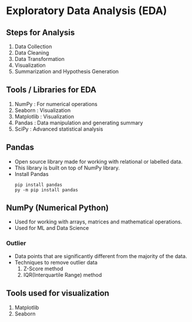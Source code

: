 # Exploratory Data Analysis (EDA)

## Steps for Analysis

1. Data Collection
2. Data Cleaning
3. Data Transformation
4. Visualization
5. Summarization and Hypothesis Generation

## Tools / Libraries for EDA

1. NumPy : For numerical operations
2. Seaborn : Visualization
3. Matplotlib : Visualization
4. Pandas : Data manipulation and generating summary
5. SciPy : Advanced statistical analysis

## Pandas

- Open source library made for working with relational or labelled data.
- This library is built on top of NumPy library.
- Install Pandas
    ```
    pip install pandas
    py -m pip install pandas
    ```

## NumPy (Numerical Python)

- Used for working with arrays, matrices and mathematical operations.
- Used for ML and Data Science

### Outlier

- Data points that are significantly different from the majority of the data.
- Techniques to remove outlier data
    1. Z-Score method
    2. IQR(Interquartile Range) method

## Tools used for visualization
1. Matplotlib
2. Seaborn
    
